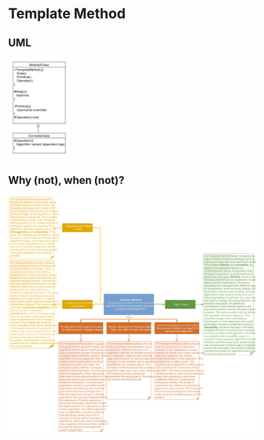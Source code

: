# Template Method
## UML
<img src=TemplateMethodUML.png width=25% height=25%>

## Why (not), when (not)?
![TemplateMethod](https://raw.githubusercontent.com/NiekBeijloos/Design-Patterns/master/3.%20Behavioral/10.%20Template%20Method/TemplateMethod.svg?raw=true)

